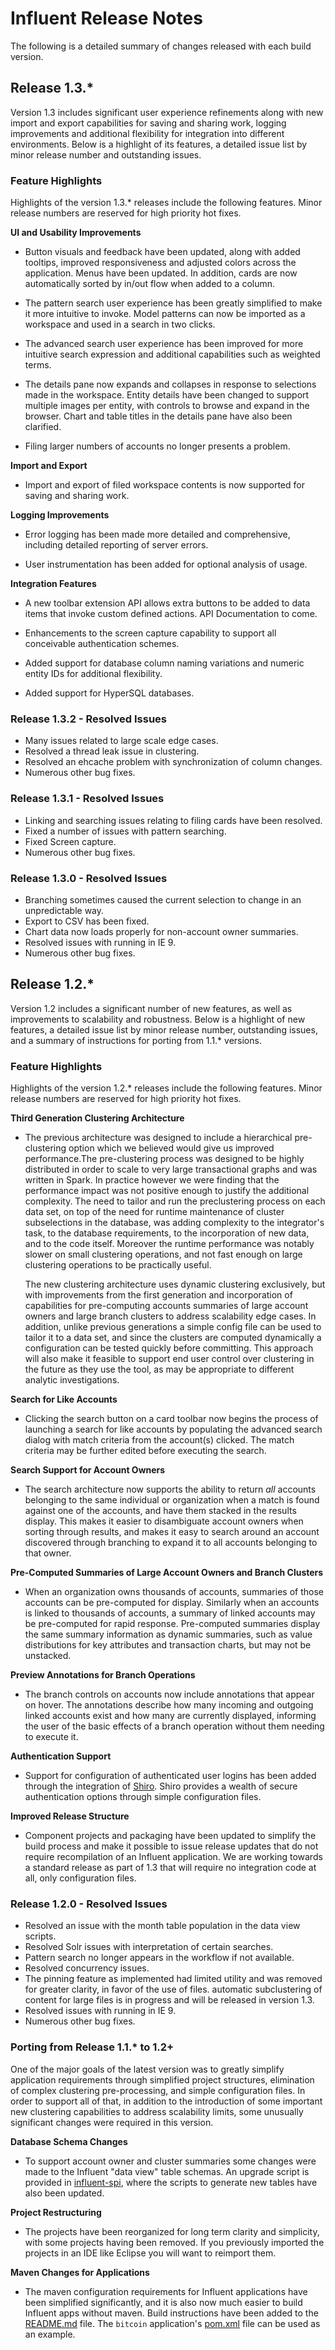 # Influent Release Notes
The following is a detailed summary of changes released with each build version.

## Release 1.3.*
Version 1.3 includes significant user experience refinements along with new import and export capabilities for saving and sharing work, logging improvements and additional flexibility for integration into different environments. Below is a highlight of its features, a detailed issue list by minor release number and outstanding issues.

### Feature Highlights
Highlights of the version 1.3.* releases include the following features. Minor release numbers are reserved for high priority hot fixes.

**UI and Usability Improvements**
+ Button visuals and feedback have been updated, along with added tooltips, improved responsiveness and adjusted colors across the application. Menus have been updated. In addition, cards are now automatically sorted by in/out flow when added to a column.

+ The pattern search user experience has been greatly simplified to make it more intuitive to invoke. Model patterns can now be imported as a workspace and used in a search in two clicks.
 
+ The advanced search user experience has been improved for more intuitive search expression and additional capabilities such as weighted terms. 

+ The details pane now expands and collapses in response to selections made in the workspace. Entity details have been changed to support multiple images per entity, with controls to browse and expand in the browser. Chart and table titles in the details pane have also been clarified.

+ Filing larger numbers of accounts no longer presents a problem.
 

**Import and Export**
+ Import and export of filed workspace contents is now supported for saving and sharing work.


**Logging Improvements**
+ Error logging has been made more detailed and comprehensive, including detailed reporting of server errors.

+ User instrumentation has been added for optional analysis of usage.

**Integration Features**
+ A new toolbar extension API allows extra buttons to be added to data items that invoke custom defined actions. API Documentation to come.
 
+ Enhancements to the screen capture capability to support all conceivable authentication schemes.

+ Added support for database column naming variations and numeric entity IDs for additional flexibility.

+ Added support for HyperSQL databases.


### Release 1.3.2 - Resolved Issues
+ Many issues related to large scale edge cases.
+ Resolved a thread leak issue in clustering.
+ Resolved an ehcache problem with synchronization of column changes.
+ Numerous other bug fixes.

### Release 1.3.1 - Resolved Issues
+ Linking and searching issues relating to filing cards have been resolved.
+ Fixed a number of issues with pattern searching.
+ Fixed Screen capture.
+ Numerous other bug fixes.
 
### Release 1.3.0 - Resolved Issues
+ Branching sometimes caused the current selection to change in an unpredictable way.
+ Export to CSV has been fixed.
+ Chart data now loads properly for non-account owner summaries.
+ Resolved issues with running in IE 9.
+ Numerous other bug fixes.

## Release 1.2.*
Version 1.2 includes a significant number of new features, as well as improvements to scalability and robustness. Below is a highlight of new features, a detailed issue list by minor release number, outstanding issues, and a summary of instructions for porting from 1.1.* versions.

### Feature Highlights
Highlights of the version 1.2.* releases include the following features. Minor release numbers are reserved for high priority hot fixes.

**Third Generation Clustering Architecture**
+ The previous architecture was designed to include a hierarchical pre-clustering option which we believed would give us improved performance.The pre-clustering process was designed to be highly distributed in order to scale to very large transactional graphs and was written in Spark. In practice however we were finding that the performance impact was not positive enough to justify the additional complexity. The need to tailor and run the preclustering process on each data set, on top of the need for runtime maintenance of cluster subselections in the database, was adding complexity to the integrator's task, to the database requirements, to the incorporation of new data, and to the code itself. Moreover the runtime performance was notably slower on small clustering operations, and not fast enough on large clustering operations to be practically useful.

  The new clustering architecture uses dynamic clustering exclusively, but with improvements from the first generation and incorporation of capabilities for pre-computing accounts summaries of large account owners and large branch clusters to address scalability edge cases. In addition, unlike previous generations a simple config file can be used to tailor it to a data set, and since the clusters are computed dynamically a configuration can be tested quickly before committing. This approach will also make it feasible to support end user control over clustering in the future as they use the tool, as may be appropriate to different analytic investigations.

**Search for Like Accounts**
+ Clicking the search button on a card toolbar now begins the process of launching a search for like accounts by populating the advanced search dialog with match criteria from the account(s) clicked. The match criteria may be further edited before executing the search.

**Search Support for Account Owners**
+ The search architecture now supports the ability to return *all* accounts belonging to the same individual or organization when a match is found against one of the accounts, and have them stacked in the results display. This makes it easier to disambiguate account owners when sorting through results, and makes it easy to search around an account discovered through branching to expand it to all accounts belonging to that owner.

**Pre-Computed Summaries of Large Account Owners and Branch Clusters**
+ When an organization owns thousands of accounts, summaries of those accounts can be pre-computed for display. Similarly when an accounts is linked to thousands of accounts, a summary of linked accounts may be pre-computed for rapid response. Pre-computed summaries display the same summary information as dynamic summaries, such as value distributions for key attributes and transaction charts, but may not be unstacked.

**Preview Annotations for Branch Operations**
+ The branch controls on accounts now include annotations that appear on hover. The annotations describe how many incoming and outgoing linked accounts exist and how many are currently displayed, informing the user of the basic effects of a branch operation without them needing to execute it.
 
**Authentication Support**
+ Support for configuration of authenticated user logins has been added through the integration of [Shiro](http://shiro.apache.org/). Shiro provides a wealth of secure authentication options through simple configuration files.

**Improved Release Structure**
+ Component projects and packaging have been updated to simplify the build process and make it possible to issue release updates that do not require recompilation of an Influent application. We are working towards a standard release as part of 1.3 that will require no integration code at all, only configuration files.
 
### Release 1.2.0 - Resolved Issues
+ Resolved an issue with the month table population in the data view scripts.
+ Resolved Solr issues with interpretation of certain searches.
+ Pattern search no longer appears in the workflow if not available.
+ Resolved concurrency issues.
+ The pinning feature as implemented had limited utility and was removed for greater clarity, in favor of the use of files. automatic subclustering of content for large files is in progress and will be released in version 1.3. 
+ Resolved issues with running in IE 9.
+ Numerous other bug fixes.

### Porting from Release 1.1.* to 1.2+
One of the major goals of the latest version was to greatly simplify application requirements through simplified project structures, elimination of complex clustering pre-processing, and simple configuration files. In order to support all of that, in addition to the introduction of some important new clustering capabilities to address scalability limits, some unusually significant changes were required in this version.

**Database Schema Changes**
+ To support account owner and cluster summaries some changes were made to the Influent "data view" table schemas. An upgrade script is provided in [influent-spi](influent-spi/src/main/dataviews), where the scripts to generate new tables have also been updated.

**Project Restructuring**
+ The projects have been reorganized for long term clarity and simplicity, with some projects having been removed. If you previously imported the projects in an IDE like Eclipse you will want to reimport them.

**Maven Changes for Applications**
+ The maven configuration requirements for Influent applications have been simplified significantly, and it is also now much easier to build Influent apps without maven. Build instructions have been added to the [README.md](README.md) file. The `bitcoin` application's [pom.xml](bitcoin/pom.xml) file can be used as an example.

